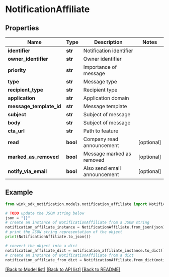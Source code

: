 # NotificationAffiliate


## Properties

Name | Type | Description | Notes
------------ | ------------- | ------------- | -------------
**identifier** | **str** | Notification identifier | 
**owner_identifier** | **str** | Owner identifier | 
**priority** | **str** | Importance of message | 
**type** | **str** | Message type | 
**recipient_type** | **str** | Recipient type | 
**application** | **str** | Application domain | 
**message_template_id** | **str** | Message template | 
**subject** | **str** | Subject of message | 
**body** | **str** | Subject of message | 
**cta_url** | **str** | Path to feature | 
**read** | **bool** | Company read announcement | [optional] 
**marked_as_removed** | **bool** | Message marked as removed | [optional] 
**notify_via_email** | **bool** | Also send email announcement | [optional] 

## Example

```python
from wink_sdk_notification.models.notification_affiliate import NotificationAffiliate

# TODO update the JSON string below
json = "{}"
# create an instance of NotificationAffiliate from a JSON string
notification_affiliate_instance = NotificationAffiliate.from_json(json)
# print the JSON string representation of the object
print(NotificationAffiliate.to_json())

# convert the object into a dict
notification_affiliate_dict = notification_affiliate_instance.to_dict()
# create an instance of NotificationAffiliate from a dict
notification_affiliate_from_dict = NotificationAffiliate.from_dict(notification_affiliate_dict)
```
[[Back to Model list]](../README.md#documentation-for-models) [[Back to API list]](../README.md#documentation-for-api-endpoints) [[Back to README]](../README.md)


